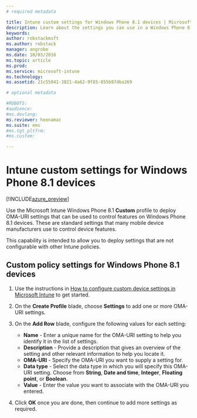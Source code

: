 ```yaml
---
# required metadata

title: Intune custom settings for Windows Phone 8.1 devices | Microsoft Docs
description: Learn about the settings you can use in a Windows Phone 8.1 custom profile.
keywords:
author: robstackmsft
ms.author: robstack
manager: angrobe
ms.date: 10/03/2016
ms.topic: article
ms.prod:
ms.service: microsoft-intune
ms.technology:
ms.assetid: 21c55041-3821-4a62-9f85-855b97dba269

# optional metadata

#ROBOTS:
#audience:
#ms.devlang:
ms.reviewer: heenamac
ms.suite: ems
#ms.tgt_pltfrm:
#ms.custom:

---
```


# Intune custom settings for Windows Phone 8.1 devices

[!INCLUDE[azure_preview](../includes/azure_preview.md)]

Use the Microsoft Intune Windows Phone 8.1 **Custom** profile to deploy OMA-URI settings that can be used to control features on Windows Phone 8.1 devices. These are standard settings that many mobile device manufacturers use to control device features.

This capability is intended to allow you to deploy settings that are not configurable with other Intune policies.

## Custom policy settings for Windows Phone 8.1 devices

1. Use the instructions in [How to configure custom device settings in Microsoft Intune](how-to-configure-custom-settings.md) to get started.
2. On the **Create Profile** blade, choose **Settings** to add one or more OMA-URI settings.
3. On the **Add Row** blade, configure the following values for each setting:
	- **Name** - Enter a unique name for the OMA-URI setting to help you identify it in the list of settings.
	- **Description** - Provide a description that gives an overview of the setting and other relevant information to help you locate it.
	- **OMA-URI** - Specify the OMA-URI you want to supply a setting for.
	- **Data type** - Select the data type in which you will specify this OMA-URI setting. Choose from **String**, **Date and time**, **Integer**, **Floating point**, or **Boolean**.
	- **Value** - Enter the value you want to associate with the OMA-URI you entered.

4. Click **OK** once you are done, then continue to add more settings as required.




